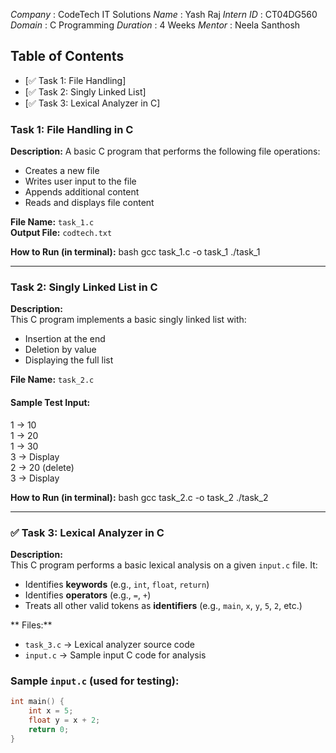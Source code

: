 *Company* : CodeTech IT Solutions
*Name* : Yash Raj
*Intern ID* : CT04DG560
*Domain* : C Programming
*Duration* : 4 Weeks
*Mentor* : Neela Santhosh

## Table of Contents
- [✅ Task 1: File Handling]
- [✅ Task 2: Singly Linked List]
- [✅ Task 3: Lexical Analyzer in C]

### Task 1: File Handling in C
**Description:**
A basic C program that performs the following file operations:
- Creates a new file
- Writes user input to the file
- Appends additional content
- Reads and displays file content

**File Name:** `task_1.c`  
**Output File:** `codtech.txt`

**How to Run (in terminal):**
bash
gcc task_1.c -o task_1
./task_1

---
### Task 2: Singly Linked List in C
**Description:**  
This C program implements a basic singly linked list with:
- Insertion at the end
- Deletion by value
- Displaying the full list

**File Name:** `task_2.c`

#### Sample Test Input:
1 → 10  
1 → 20  
1 → 30  
3 →  Display  
2 → 20 (delete)  
3 →  Display

**How to Run (in terminal):**
bash
gcc task_2.c -o task_2
./task_2


---
### ✅ Task 3: Lexical Analyzer in C

**Description:**  
This C program performs a basic lexical analysis on a given `input.c` file. It:
- Identifies **keywords** (e.g., `int`, `float`, `return`)
- Identifies **operators** (e.g., `=`, `+`)
- Treats all other valid tokens as **identifiers** (e.g., `main`, `x`, `y`, `5`, `2`, etc.)


** Files:**
- `task_3.c` → Lexical analyzer source code
- `input.c` → Sample input C code for analysis


###  Sample `input.c` (used for testing):

```c
int main() {
    int x = 5;
    float y = x + 2;
    return 0;
}
